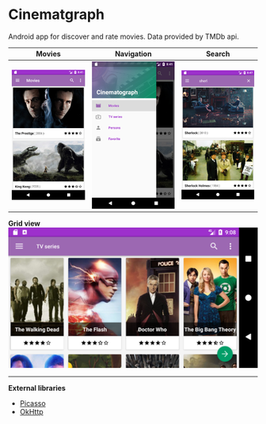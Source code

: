# Cinematgraph
Android app for discover and rate movies. Data provided by TMDb api.


Movies           		   | Navigation			       | Search
:-------------------------:|:-------------------------:|:-------------------------:
![scr_movies][scr_movies]  | ![scr_nav][scr_nav] 	   | ![scr_find][scr_find] 

**Grid view**		   
![scr_grid][scr_grid]       

***

**External libraries**

* [Picasso](http://square.github.io/picasso/)
* [OkHttp](http://square.github.io/okhttp/)



[scr_movies]: scr_movies.png "scr_movies"
[scr_nav]: scr_nav.png "scr_nav"
[scr_find]: scr_find.png "scr_find"
[scr_grid]: scr_grid.png "scr_grid"